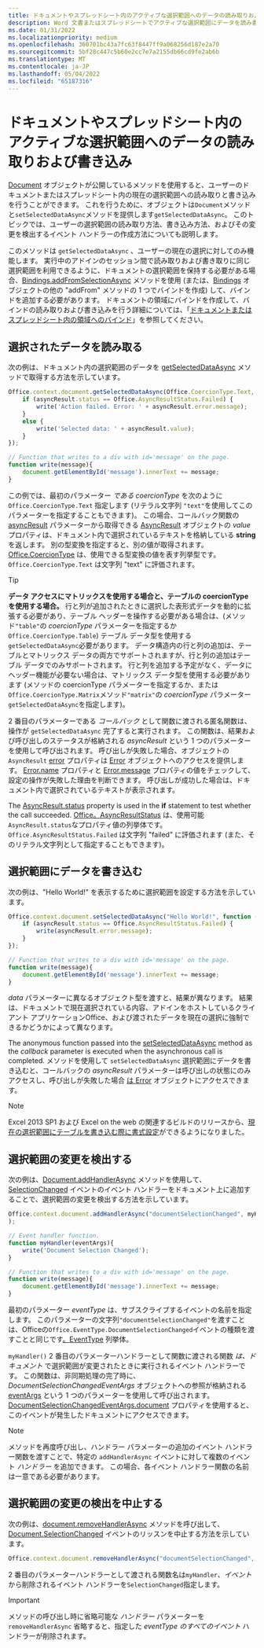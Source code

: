 ```yaml
---
title: ドキュメントやスプレッドシート内のアクティブな選択範囲へのデータの読み取りおよび書き込み
description: Word 文書またはスプレッドシートでアクティブな選択範囲にデータを読み書きする方法Excel説明します。
ms.date: 01/31/2022
ms.localizationpriority: medium
ms.openlocfilehash: 360701bc43a7fc63f8447ff9a068256d187e2a70
ms.sourcegitcommit: 5bf28c447c5b60e2cc7e7a2155db66cd9fe2ab6b
ms.translationtype: MT
ms.contentlocale: ja-JP
ms.lasthandoff: 05/04/2022
ms.locfileid: "65187316"
---
```

# <a name="read-and-write-data-to-the-active-selection-in-a-document-or-spreadsheet"></a>ドキュメントやスプレッドシート内のアクティブな選択範囲へのデータの読み取りおよび書き込み

[Document](/javascript/api/office/office.document) オブジェクトが公開しているメソッドを使用すると、ユーザーのドキュメントまたはスプレッドシート内の現在の選択範囲への読み取りと書き込みを行うことができます。 これを行うために、オブジェクトは`Document`メソッドと`setSelectedDataAsync`メソッドを提供します`getSelectedDataAsync`。 このトピックでは、ユーザーの選択範囲の読み取り方法、書き込み方法、およびその変更を検出するイベント ハンドラーの作成方法についても説明します。

このメソッドは `getSelectedDataAsync` 、ユーザーの現在の選択に対してのみ機能します。 実行中のアドインのセッション間で読み取りおよび書き取りに同じ選択範囲を利用できるように、ドキュメントの選択範囲を保持する必要がある場合、[Bindings.addFromSelectionAsync](/javascript/api/office/office.bindings#office-office-bindings-addfromselectionasync-member(1)) メソッドを使用 (または、[Bindings](/javascript/api/office/office.bindings) オブジェクトの他の "addFrom" メソッドの 1 つでバインドを作成) して、バインドを追加する必要があります。 ドキュメントの領域にバインドを作成して、バインドの読み取りおよび書き込みを行う詳細については、「[ドキュメントまたはスプレッドシート内の領域へのバインド](bind-to-regions-in-a-document-or-spreadsheet.md)」を参照してください。

## <a name="read-selected-data"></a>選択されたデータを読み取る

次の例は、ドキュメント内の選択範囲のデータを [getSelectedDataAsync](/javascript/api/office/office.document#office-office-document-getselecteddataasync-member(1)) メソッドで取得する方法を示しています。

```js
Office.context.document.getSelectedDataAsync(Office.CoercionType.Text, function (asyncResult) {
    if (asyncResult.status == Office.AsyncResultStatus.Failed) {
        write('Action failed. Error: ' + asyncResult.error.message);
    }
    else {
        write('Selected data: ' + asyncResult.value);
    }
});

// Function that writes to a div with id='message' on the page.
function write(message){
    document.getElementById('message').innerText += message; 
}
```

この例では、最初のパラメーター _である coercionType_ を次のように `Office.CoercionType.Text` 指定します (リテラル文字列 `"text"`を使用してこのパラメーターを指定することもできます)。 この場合、コールバック関数の [asyncResult](/javascript/api/office/office.asyncresult#office-office-asyncresult-status-member) パラメーターから取得できる [AsyncResult](/javascript/api/office/office.asyncresult) オブジェクトの _value_ プロパティは、ドキュメント内で選択されているテキストを格納している **string** を返します。 別の型変換を指定すると、別の値が取得されます。 [Office.CoercionType](/javascript/api/office/office.coerciontype) は、使用できる型変換の値を表す列挙型です。 `Office.CoercionType.Text` は文字列 "text" に評価されます。

> [!TIP]
> **データ アクセスにマトリックスを使用する場合と、テーブルの coercionType を使用する場合。** 行と列が追加されたときに選択した表形式データを動的に拡張する必要があり、テーブル ヘッダーを操作する必要がある場合は、(メソッド`"table"`の _coercionType_ パラメーターを指定するか`Office.CoercionType.Table`) テーブル データ型を使用する`getSelectedDataAsync`必要があります。 データ構造内の行と列の追加は、テーブルとマトリックス データの両方でサポートされますが、行と列の追加はテーブル データでのみサポートされます。 行と列を追加する予定がなく、データにヘッダー機能が必要ない場合は、マトリックス データ型を使用する必要があります (メソッドの coercionType パラメーターを指定するか、または`Office.CoercionType.Matrix`メソッド`"matrix"`の _coercionType_ パラメーター`getSelectedDataAsync`を指定します)。

2 番目のパラメーターである _コールバック_ として関数に渡される匿名関数は、操作が `getSelectedDataAsync` 完了すると実行されます。 この関数は、結果および呼び出しのステータスが格納される _asyncResult_ という 1 つのパラメーターを使用して呼び出されます。 呼び出しが失敗した場合、オブジェクトの `AsyncResult` [error](/javascript/api/office/office.asyncresult#office-office-asyncresult-error-member) プロパティは [Error](/javascript/api/office/office.error) オブジェクトへのアクセスを提供します。 [Error.name](/javascript/api/office/office.error#office-office-error-name-member) プロパティと [Error.message](/javascript/api/office/office.error#office-office-error-message-member) プロパティの値をチェックして、設定の操作が失敗した理由を判断できます。 呼び出しが成功した場合は、ドキュメント内で選択されているテキストが表示されます。

The [AsyncResult.status](/javascript/api/office/office.asyncresult#office-office-asyncresult-error-member) property is used in the **if** statement to test whether the call succeeded. [Office。AsyncResultStatus](/javascript/api/office/office.asyncresult#office-office-asyncresult-status-member) は、使用可能`AsyncResult.status`なプロパティ値の列挙体です。 `Office.AsyncResultStatus.Failed` は文字列 "failed" に評価されます (また、そのリテラル文字列として指定することもできます)。

## <a name="write-data-to-the-selection"></a>選択範囲にデータを書き込む

次の例は、"Hello World!" を表示するために選択範囲を設定する方法を示しています。

```js
Office.context.document.setSelectedDataAsync("Hello World!", function (asyncResult) {
    if (asyncResult.status == Office.AsyncResultStatus.Failed) {
        write(asyncResult.error.message);
    }
});

// Function that writes to a div with id='message' on the page.
function write(message){
    document.getElementById('message').innerText += message;
}
```

_data_ パラメーターに異なるオブジェクト型を渡すと、結果が異なります。 結果は、ドキュメントで現在選択されている内容、アドインをホストしているクライアント アプリケーションOffice、および渡されたデータを現在の選択に強制できるかどうかによって異なります。

The anonymous function passed into the [setSelectedDataAsync](/javascript/api/office/office.document#office-office-document-setselecteddataasync-member(1)) method as the _callback_ parameter is executed when the asynchronous call is completed. メソッドを使用して `setSelectedDataAsync` 選択範囲にデータを書き込むと、コールバックの _asyncResult_ パラメーターは呼び出しの状態にのみアクセスし、呼び出しが失敗した場合 [は Error](/javascript/api/office/office.error) オブジェクトにアクセスできます。

> [!NOTE]
> Excel 2013 SP1 および Excel on the web の関連するビルドのリリースから、[現在の選択範囲にテーブルを書き込む際に書式設定](../excel/excel-add-ins-tables.md)ができるようになりました。

## <a name="detect-changes-in-the-selection"></a>選択範囲の変更を検出する

次の例は、[Document.addHandlerAsync](/javascript/api/office/office.document#office-office-document-addhandlerasync-member(1)) メソッドを使用して、[SelectionChanged](/javascript/api/office/office.documentselectionchangedeventargs) イベントのイベント ハンドラーをドキュメント上に追加することで、選択範囲の変更を検出する方法を示しています。

```js
Office.context.document.addHandlerAsync("documentSelectionChanged", myHandler, function(result){}
);

// Event handler function.
function myHandler(eventArgs){
    write('Document Selection Changed');
}

// Function that writes to a div with id='message' on the page.
function write(message){
    document.getElementById('message').innerText += message;
}
```

最初のパラメーター _eventType_ は、サブスクライブするイベントの名前を指定します。 このパラメーターの文字列`"documentSelectionChanged"`を渡すことは、Officeの`Office.EventType.DocumentSelectionChanged`イベントの種類を渡すことと同じです[。EventType](/javascript/api/office/office.eventtype) 列挙体。

`myHandler()` 2 番目のパラメーターハンドラーとして関数に渡される関数 _は、ドキュメント_ で選択範囲が変更されたときに実行されるイベント ハンドラーです。 この関数は、非同期処理の完了時に、 _DocumentSelectionChangedEventArgs_ オブジェクトへの参照が格納される [eventArgs](/javascript/api/office/office.documentselectionchangedeventargs) という 1 つのパラメーターを使用して呼び出されます。 [DocumentSelectionChangedEventArgs.document](/javascript/api/office/office.documentselectionchangedeventargs#office-office-documentselectionchangedeventargs-document-member) プロパティを使用すると、このイベントが発生したドキュメントにアクセスできます。

> [!NOTE]
> メソッドを再度呼び出し、ハンドラー パラメーターの追加のイベント ハンドラー関数を渡すことで、特定の `addHandlerAsync` イベントに対して複数のイベント _ハンドラー_ を追加できます。 この場合、各イベント ハンドラー関数の名前は一意である必要があります。

## <a name="stop-detecting-changes-in-the-selection"></a>選択範囲の変更の検出を中止する

次の例は、[document.removeHandlerAsync](/javascript/api/office/office.documentselectionchangedeventargs) メソッドを呼び出して、[Document.SelectionChanged](/javascript/api/office/office.document#office-office-document-removehandlerasync-member(1)) イベントのリッスンを中止する方法を示しています。

```js
Office.context.document.removeHandlerAsync("documentSelectionChanged", {handler:myHandler}, function(result){});
```

2 番目のパラメーターハンドラーとして渡される関数名は`myHandler`_、イベント_ から削除されるイベント ハンドラーを`SelectionChanged`指定します。

> [!IMPORTANT]
> メソッドの呼び出し時に省略可能な  _ハンドラー_ パラメーターを `removeHandlerAsync` 省略すると、指定した _eventType のすべてのイベント_ ハンドラーが削除されます。
